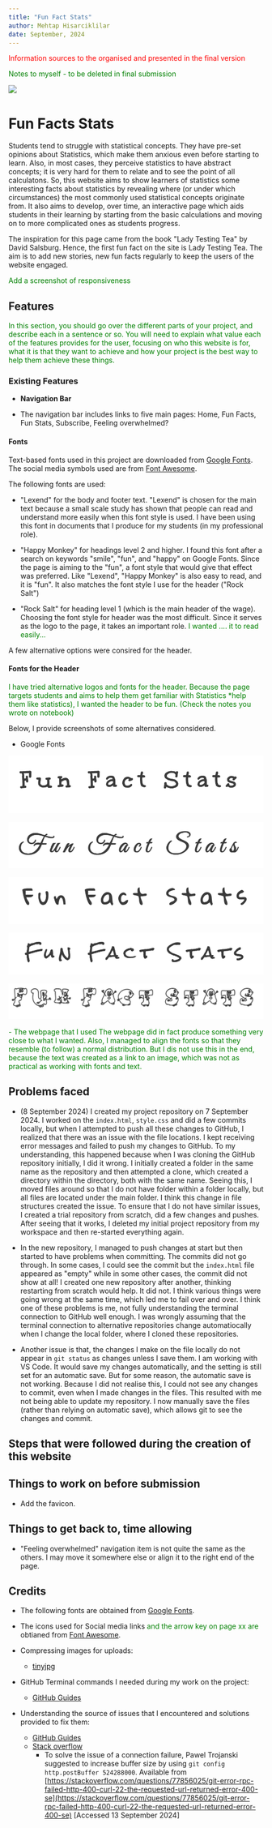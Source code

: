 ```yaml
---
title: "Fun Fact Stats"
author: Mehtap Hisarciklilar 
date: September, 2024
---
```

<style>
gr { color: green }
red { color: red }
</style>

<red> Information sources to the organised and presented in the final version </red>

<gr> Notes to myself - to be deleted in final submission</gr>

![](https://codeinstitute.s3.amazonaws.com/fullstack/ci_logo_small.png)

# Fun Facts Stats

Students tend to struggle with statistical concepts. They have pre-set opinions about Statistics, which make them anxious even before starting to learn. Also, in most cases, they perceive statistics to have abstract concepts; it is very hard for them to relate and to see the point of all calculatons. So, this website aims to show learners of statistics some interesting facts about statistics by revealing where (or under which circumstances) the most commonly used statistical concepts originate from. It also aims to develop, over time, an interactive page which aids students in their learning by starting from the basic calculations and moving on to more complicated ones as students progress. 

The inspiration for this page came from the book "Lady Testing Tea" by David Salsburg. Hence, the first fun fact on the site is Lady Testing Tea. The aim is to add new stories, new fun facts regularly to keep the users of the website engaged. 

<gr> Add a screenshot of responsiveness</gr>

## Features 

<gr> In this section, you should go over the different parts of your project, and describe each in a sentence or so. You will need to explain what value each of the features provides for the user, focusing on who this website is for, what it is that they want to achieve and how your project is the best way to help them achieve these things. </gr>

### Existing Features

- __Navigation Bar__

- The navigation bar includes links to five main pages: Home, Fun Facts, Fun Stats, Subscribe, Feeling overwhelmed? 



#### Fonts

Text-based fonts used in this project are downloaded from [Google Fonts](http://fonts.google.com). The social media symbols used are from [Font Awesome](https://fontawesome.com/). 

The following fonts are used:  

- "Lexend" for the body and footer text. "Lexend" is chosen for the main text because a small scale study has shown that people can read and understand more easily when this font style is used. I have been using this font in documents that I produce for my students (in my professional role). 

- "Happy Monkey" for headings level 2 and higher. I found this font after a search on keywords "smile", "fun", and "happy" on Google Fonts. Since the page is aiming to the "fun", a font style that would give that effect was preferred. Like "Lexend", "Happy Monkey" is also easy to read, and it is  "fun". It also matches the font style I use for the header ("Rock Salt") 

- "Rock Salt" for heading level 1 (which is the main header of the wage). Choosing the font style for header was the most difficult. Since it serves as the logo to the page, it takes an important role. <gr> I wanted .... it to read easily...  </gr>

A few alternative options were consired for the header. 

#### Fonts for the Header

<gr> I have tried alternative logos and fonts for the header. Because the page targets students and aims to help them get familiar with Statistics *help them like statistics), I wanted the header to be fun. (Check  the notes you wrote on notebook) </gr>

Below, I provide screenshots of some alternatives considered. 

- Google Fonts 

![](./media_readme/FFS_Unkempt.png)

![](./media_readme/FFS_GreatVibes.png)

![](./media_readme/FFS_GloriaHallelujah.png)

![](./media_readme/FFS_RockSalt.png)




![](./media_readme/FFS_Smile.png)

<gr>
- The webpage that I used
The webpage did in fact produce something very close to what I wanted. Also, I managed to align the fonts so that they resemble (to follow) a normal distribution. But I dis not use this in the end, because the text was created as a link to an image, which was not as practical as working with fonts and text.  
</gr>

## Problems faced

- (8 September 2024) I created my project repository on 7 September 2024. I worked on the `index.html`, `style.css` and  did a few commits locally, but when I attempted to push all these changes to GitHub, I realized that there was an issue with the file locations. I kept receiving error messages and failed to push my changes to GitHub. To my understanding, this happened because when I was cloning the GitHub repository initially, I did it wrong. I initially created a folder in the same name as the repository and then attempted a clone, which created a directory within the directory, both with the same name. Seeing this, I moved files around so that I do not have folder within a folder locally, but all files are located under the main folder. I think this  change in file structures created the issue. To ensure that I do not  have similar issues, I created a trial repository from scratch, did a few changes and pushes. After seeing that it works, I deleted my initial project repository from my workspace and then re-started everything again.

- In the new repository, I managed to push changes at start but then started to have problems when committing. The commits did not go through. In some cases, I could see the commit but the `index.html` file appeared as "empty" while in some other cases, the commit did not show at all! I created one new repository after another, thinking restarting from scratch would help. It did not. I think various things were going wrong at the same time, which led me to fail over and over. I think one of these problems is me, not fully understanding the terminal connection to GitHub well enough. I was wrongly assuming that the terminal connection to alternative repositories change automatiocally when I change the local folder, where I cloned these repositories. 

- Another issue is that, the changes I make on the file locally do not appear in `git status` as changes unless I save them. I am working with VS Code. It would save my changes automatically, and the setting is still set for an automatic save. But for some reason, the automatic save is not working. Because I did not realise this, I could not see any changes to commit, even when I made changes in the files. This resulted with me not being able to update my repository. I now manually save the files (rather than relying on automatic save), which allows git to see the changes and commit. 




## Steps that were followed during the creation of this website

## Things to work on before submission
- Add the favicon. 

## Things to get back to, time allowing
- "Feeling overwhelmed" navigation item is not quite the same as the others. I may move it somewhere else or align it to the right end of the page. 


## Credits

- The following fonts are obtained from [Google Fonts](https://fonts.google.com). 

- The icons used for Social media links <gr> and the arrow key on page xx are </gr> obtianed from [Font Awesome](https://fontawesome.com/).

- Compressing images for uploads: 

  - [tinyjpg](https://tinyjpg.com)
  
- GitHub Terminal commands I needed during my work on the project:
  - [GitHub Guides](https://github.com/git-guides)
- Understanding the source of issues that I encountered and solutions provided to fix them: 
  - [GitHub Guides](https://github.com/git-guides)
  - [Stack overflow](https://stackoverflow.com)
      - To solve the issue of a connection failure, Pawel Trojanski suggested to increase buffer size by using `git config http.postBuffer 524288000`. Available from [https://stackoverflow.com/questions/77856025/git-error-rpc-failed-http-400-curl-22-the-requested-url-returned-error-400-se](https://stackoverflow.com/questions/77856025/git-error-rpc-failed-http-400-curl-22-the-requested-url-returned-error-400-se) [Accessed 13 September 2024]
